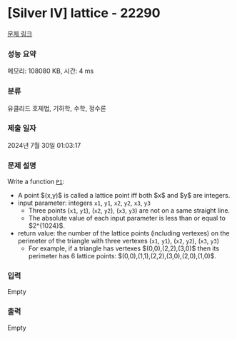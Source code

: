 # [Silver IV] lattice - 22290 

[문제 링크](https://www.acmicpc.net/problem/22290) 

### 성능 요약

메모리: 108080 KB, 시간: 4 ms

### 분류

유클리드 호제법, 기하학, 수학, 정수론

### 제출 일자

2024년 7월 30일 01:03:17

### 문제 설명

<p>Write a function <u><code>P1</code></u>:</p>

<ul>
	<li>A point $(x,y)$ is called a lattice point iff both $x$ and $y$ are integers.</li>
	<li>input parameter: integers <code>x1</code>, <code>y1</code>, <code>x2</code>, <code>y2</code>, <code>x3</code>, <code>y3</code>
	<ul>
		<li>Three points (<code>x1</code>, <code>y1</code>), (<code>x2</code>, <code>y2</code>), (<code>x3</code>, <code>y3</code>) are not on a same straight line.</li>
		<li>The absolute value of each input parameter is less than or equal to $2^{1024}$.</li>
	</ul>
	</li>
	<li>return value: the number of the lattice points (including vertexes) on the perimeter of the triangle with three vertexes (<code>x1</code>, <code>y1</code>), (<code>x2</code>, <code>y2</code>), (<code>x3</code>, <code>y3</code>)
	<ul>
		<li>For example, if a triangle has vertexes $(0,0),(2,2),(3,0)$ then its perimeter has 6 lattice points: $(0,0),(1,1),(2,2),(3,0),(2,0),(1,0)$.</li>
	</ul>
	</li>
</ul>

### 입력 

 Empty

### 출력 

 Empty


